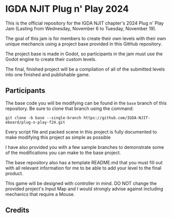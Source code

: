 # IGDA NJIT Plug n' Play 2024
This is the official repository for the IGDA NJIT chapter's 2024 Plug n' Play Jam (Lasting from Wednesday, November 6 to Tuesday, November 19).

The goal of this jam is for members to create their own levels with their own unique mechancis using a project base provided in this GitHub repository.

The project base is made in Godot, so participants in the jam must use the Godot engine to create their custom levels.

The final, finished project will be a compilation of all of the submitted levels into one finished and publishable game.

## Participants
The base code you will be modifying can be found in the `base` branch of this repository. Be sure to clone that branch using the command:
```
git clone -b base --single-branch https://github.com/IGDA-NJIT-eboard/plug-n-play-f24.git
```
Every script file and packed scene in this project is fully documented to make modifying this project as simple as possible

I have also provided you with a few sample branches to demonstrate some of the modifications you can make to the base project.

The base repository also has a template README.md that you must fill out with all relevant information for me to be able to add your level to the final product.

This game will be designed with controller in mind. DO NOT change the provided project's Input Map and I would strongly advise against including mechanics that require a Mouse.

## Credits
